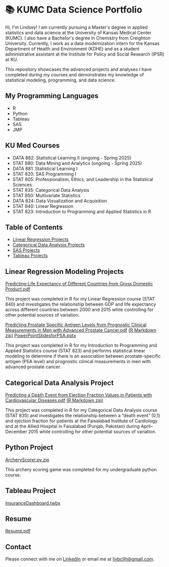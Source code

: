 # 📚 KUMC Data Science Portfolio

Hi, I'm Lindsey! I am currently pursuing a Master's degree in applied statistics and data science at the University of Kansas Medical Center (KUMC). I also have a Bachelor's degree in Chemistry from Creighton University. Currently, I work as a data modernization intern for the Kansas Department of Health and Environment (KDHE) and as a student administrative assistant at the Institute for Policy and Social Research (IPSR) at KU. 

This repository showcases the advanced projects and analyses I have completed during my courses and demonstrates my knowledge of statistical modeling, programming, and data science. 

## My Programming Languages ##
- R
- Python
- Tableau
- SAS
- JMP


## KU Med Courses ##
- DATA 882: Statistical Learning II (ongoing - Spring 2025)
- STAT 880: Data Mining and Analytics (ongoing - Spring 2025) 
- DATA 881: Statistical Learning I 
- STAT 820: SAS Programming I 
- STAT 805: Professionalism, Ethics, and Leadership in the Statistical Sciences 
- STAT 835: Categorical Data Analysis 
- STAT 850: Multivariate Statistics 
- DATA 824: Data Visualization and Acquisition
- STAT 840: Linear Regression
- STAT 823: Introduction to Programming and Applied Statistics in R 

## Table of Contents ## 
- [Linear Regression Projects](#linear-regression-project)
- [Categorical Data Analysis Projects](#categorical-data-analysis-project)
- [SAS Projects](#sas-project)
- [Tableau Projects](#tableau-project)




## Linear Regression Modeling Projects ## 
[Predicting Life Expectancy of Different Countries from Gross Domestic Product.pdf](https://github.com/user-attachments/files/18525467/Predicting.Life.Expectancy.of.Different.Countries.from.Gross.Domestic.Product.pdf)

This project was completed in R for my Linear Regression course (STAT 840) and investigates the relationship between GDP and life expectancy across different countries between 2000 and 2015 while controlling for other potential sources of variation. 

[Predicting Prostate Specific Antigen Levels from Prognostic Clinical Measurements in Men with Advanced Prostate Cancer.pdf](https://github.com/user-attachments/assets/4aaf3e50-7f1c-4b74-a215-51f7569179c9)
[(R Markdown zip)](https://github.com/user-attachments/files/18524985/Final.Rmd.zip)
[PowerPointSlidesforPSA.pptx](https://github.com/user-attachments/files/18526051/PSAFinal.pptx)


This project was completed in R for my Introduction to Programming and Applied Statistics course (STAT 823) and performs statistical linear modeling to determine if there is an association between prostate-specific antigen (PSA level) and prognostic clinical measurements in men with advanced prostate cancer. 


## Categorical Data Analysis Project ## 
[Predicting a Death Event from Ejection Fraction Values in Patients with Cardiovascular Diseases.pdf](https://github.com/user-attachments/files/18525565/FINALpdf.pdf)
[(R Markdown zip)](https://github.com/user-attachments/files/18525574/MyFinal.Rmd.zip)

This project was completed in R for my Categorical Data Analysis course (STAT 835) and investigates the relationship between a “death event” (0,1) and ejection fraction for patients at the Faisalabad Institute of Cardiology and at the Allied Hospital in Faisalabad (Punjab, Pakistan) during April–December 2015 while controlling for other potential sources of variation.

## Python Project ##
[ArcheryScorer.py.zip](https://github.com/user-attachments/files/18525980/ArcheryScorer.py.zip)

This archery scoring game was completed for my undergraduate python course. 

## Tableau Project ##
[InsuranceDashboard.twbx](https://github.com/lindseyh251/KUMedPortfolio/blob/main/InsuranceDashboard.twbx)

## Resume ## 

[Resume.pdf](https://github.com/lindseyh251/KUMedPortfolio/blob/3aa79c9d2b6063fe1225addf2c6da3de7fbe6bcd/Lindsey%20Hornberger%202025.pdf)

## Contact ##
Please connect with me on [LinkedIn](https://www.linkedin.com/in/lindsey-hornberger/)
or email me at ljvbcllh@gmail.com. 
